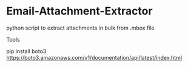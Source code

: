 # Email-Attachment-Extractor

python script to extract attachments in bulk from .mbox file

Tools

pip install boto3
https://boto3.amazonaws.com/v1/documentation/api/latest/index.html

